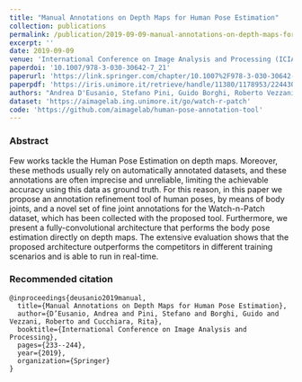 ```yaml
---
title: "Manual Annotations on Depth Maps for Human Pose Estimation"
collection: publications
permalink: /publication/2019-09-09-manual-annotations-on-depth-maps-for-human-pose-estimation
excerpt: ''
date: 2019-09-09
venue: 'International Conference on Image Analysis and Processing (ICIAP)'
paperdoi: '10.1007/978-3-030-30642-7_21'
paperurl: 'https://link.springer.com/chapter/10.1007%2F978-3-030-30642-7_21'
paperpdf: 'https://iris.unimore.it/retrieve/handle/11380/1178953/224430/ICIAP19_Body_Pose_on_Depth.pdf'
authors: "Andrea D'Eusanio, Stefano Pini, Guido Borghi, Roberto Vezzani, Rita Cucchiara"
dataset: 'https://aimagelab.ing.unimore.it/go/watch-r-patch'
code: 'https://github.com/aimagelab/human-pose-annotation-tool'
---
```

### Abstract
Few works tackle the Human Pose Estimation on depth maps. Moreover, these methods usually rely on automatically 
annotated datasets, and these annotations are often imprecise and unreliable, limiting the achievable accuracy using 
this data as ground truth. For this reason, in this paper we propose an annotation refinement tool of human poses, by 
means of body joints, and a novel set of fine joint annotations for the Watch-n-Patch dataset, which has been collected 
with the proposed tool. Furthermore, we present a fully-convolutional architecture that performs the body pose 
estimation directly on depth maps. The extensive evaluation shows that the proposed architecture outperforms the 
competitors in different training scenarios and is able to run in real-time. 

### Recommended citation
```
@inproceedings{deusanio2019manual,
  title={Manual Annotations on Depth Maps for Human Pose Estimation},
  author={D’Eusanio, Andrea and Pini, Stefano and Borghi, Guido and Vezzani, Roberto and Cucchiara, Rita},
  booktitle={International Conference on Image Analysis and Processing},
  pages={233--244},
  year={2019},
  organization={Springer}
}
```
